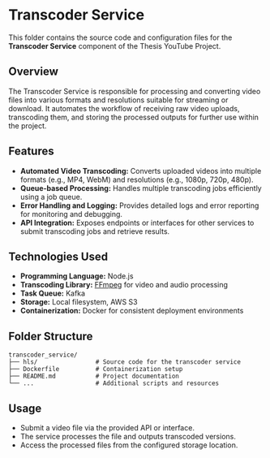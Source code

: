 # Transcoder Service

This folder contains the source code and configuration files for the **Transcoder Service** component of the Thesis YouTube Project.

## Overview

The Transcoder Service is responsible for processing and converting video files into various formats and resolutions suitable for streaming or download. It automates the workflow of receiving raw video uploads, transcoding them, and storing the processed outputs for further use within the project.

## Features

- **Automated Video Transcoding:** Converts uploaded videos into multiple formats (e.g., MP4, WebM) and resolutions (e.g., 1080p, 720p, 480p).
- **Queue-based Processing:** Handles multiple transcoding jobs efficiently using a job queue.
- **Error Handling and Logging:** Provides detailed logs and error reporting for monitoring and debugging.
- **API Integration:** Exposes endpoints or interfaces for other services to submit transcoding jobs and retrieve results.

## Technologies Used

- **Programming Language:** Node.js
- **Transcoding Library:** [FFmpeg](https://ffmpeg.org/) for video and audio processing
- **Task Queue:** Kafka
- **Storage:** Local filesystem, AWS S3
- **Containerization:** Docker for consistent deployment environments

## Folder Structure

```
transcoder_service/
├── hls/                # Source code for the transcoder service
├── Dockerfile          # Containerization setup
├── README.md           # Project documentation
└── ...                 # Additional scripts and resources
```

## Usage

- Submit a video file via the provided API or interface.
- The service processes the file and outputs transcoded versions.
- Access the processed files from the configured storage location.
